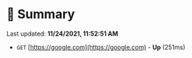 # 📖 Summary
Last updated: **11/24/2021, 11:52:51 AM**

- `GET` [https://google.com](https://google.com) - **Up** (251ms)
